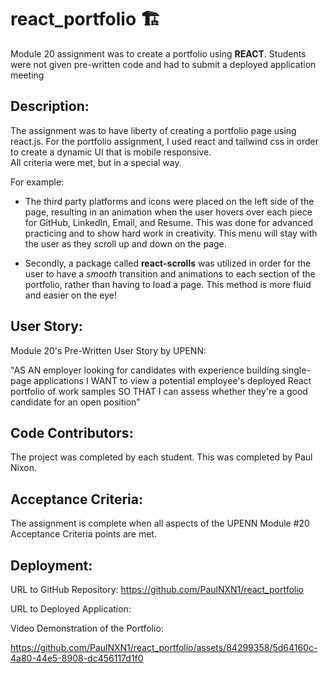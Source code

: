 # react_portfolio 🏗️
Module 20 assignment was to create a portfolio using **REACT**.  Students were not given pre-written code and had to submit a deployed application meeting


## Description:

The assignment was to have liberty of creating a portfolio page using react.js.
For the portfolio assignment, I used react and tailwind css in order to create a dynamic UI that is mobile responsive.  
All criteria were met, but in a special way. 

For example:
- The third party platforms and icons were placed on the left side of the page, resulting in an animation when the user hovers over each piece for GitHub, LinkedIn, Email, and Resume.  This was done for advanced practicing and to show hard work in creativity.  This menu will stay with the user as they scroll up and down on the page.  

- Secondly, a package called **react-scrolls** was utilized in order for the user to have a *smooth* transition and animations to each section of the portfolio, rather than having to load a page.  This method is more fluid and easier on the eye!  


## User Story:
Module 20's Pre-Written User Story by UPENN:

"AS AN employer looking for candidates with experience building single-page applications
I WANT to view a potential employee's deployed React portfolio of work samples
SO THAT I can assess whether they're a good candidate for an open position"


## Code Contributors:

The project was completed by each student. This was completed by Paul Nixon.

## Acceptance Criteria:

The assignment is complete when all aspects of the UPENN Module #20 Acceptance Criteria points are met.

## Deployment:

URL to GitHub Repository:  https://github.com/PaulNXN1/react_portfolio

URL to Deployed Application: 

Video Demonstration of the Portfolio:

https://github.com/PaulNXN1/react_portfolio/assets/84299358/5d64160c-4a80-44e5-8908-dc456117d1f0



